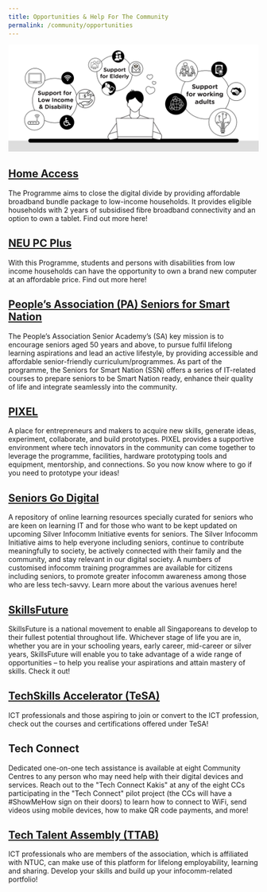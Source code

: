 ```yaml
---
title: Opportunities & Help For The Community
permalink: /community/opportunities
---
```

![Opportunities & help for the community](/images/Opprtunities-WIP.jpg)

## [Home Access](https://www.imda.gov.sg/programme-listing/home-access)

The Programme aims to close the digital divide by providing affordable broadband bundle package to low-income households. It provides eligible households with 2 years of subsidised fibre broadband connectivity and an option to own a tablet. Find out more here!

## [NEU PC Plus](https://www.imda.gov.sg/neupc) 
With this Programme, students and persons with disabilities from low income households can have the opportunity to own a brand new computer at an affordable price. Find out more here! 

## [People’s Association (PA) Seniors for Smart Nation](https://www.pa.gov.sg/our-programmes/lifeskills-and-lifestyle/senior-academy#seniors)
The People’s Association Senior Academy’s (SA) key mission is to encourage seniors aged 50 years and above, to pursue fulfil lifelong learning aspirations and lead an active lifestyle, by providing accessible and affordable senior-friendly curriculum/programmes. As part of the programme, the Seniors for Smart Nation (SSN) offers a series of IT-related courses to prepare seniors to be Smart Nation ready, enhance their quality of life and integrate seamlessly into the community.

## [PIXEL](https://www.imda.gov.sg/impixel#2)
A place for entrepreneurs and makers to acquire new skills, generate ideas, experiment, collaborate, and build prototypes. PIXEL provides a supportive environment where tech innovators in the community can come together to leverage the programme, facilities, hardware prototyping tools and equipment, mentorship, and connections. So you now know where to go if you need to prototype your ideas!

## [Seniors Go Digital](https://www.imda.gov.sg/en/seniorsgodigital/learn)
A repository of online learning resources specially curated for seniors who are keen on learning IT and for those who want to be kept updated on upcoming Silver Infocomm Initiative events for seniors. The Silver Infocomm Initiative aims to help everyone including seniors, continue to contribute meaningfully to society, be actively connected with their family and the community, and stay relevant in our digital society. A numbers of customised infocomm training programmes are available for citizens including seniors, to promote greater infocomm awareness among those who are less tech-savvy. Learn more about the various avenues here!

## [SkillsFuture](http://www.skillsfuture.sg/)
SkillsFuture is a national movement to enable all Singaporeans to develop to their fullest potential throughout life. Whichever stage of life you are in, whether you are in your schooling years, early career, mid-career or silver years, SkillsFuture will enable you to take advantage of a wide range of opportunities – to help you realise your aspirations and attain mastery of skills. Check it out!

## [TechSkills Accelerator (TeSA)](http://www.skillsfuture.sg/tesa)
ICT professionals and those aspiring to join or convert to the ICT profession, check out the courses and certifications offered under TeSA!
 
## Tech Connect 
Dedicated one-on-one tech assistance is available at eight Community Centres to any person who may need help with their digital devices and services. Reach out to the "Tech Connect Kakis" at any of the eight CCs participating in the "Tech Connect" pilot project (the CCs will have a #ShowMeHow sign on their doors) to learn how to connect to WiFi, send videos using mobile devices, how to make QR code payments, and more!

## [Tech Talent Assembly (TTAB)](https://www.facebook.com/ntucttab/) 
ICT professionals who are members of the association, which is affiliated with NTUC, can make use of this platform for lifelong employability, learning and sharing. Develop your skills and build up your infocomm-related portfolio!